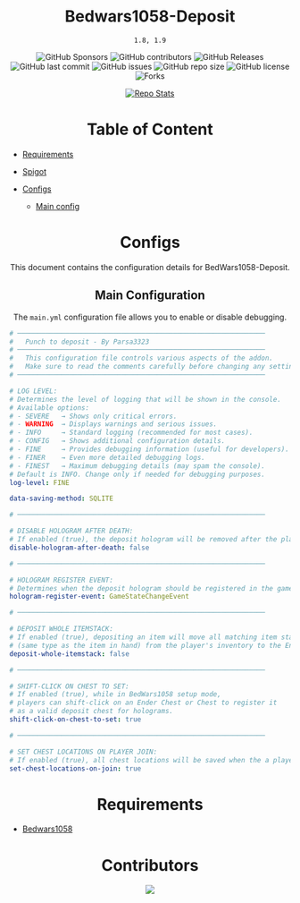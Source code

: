 <div align="center">

# Bedwars1058-Deposit

`1.8, 1.9`

![GitHub Sponsors](https://img.shields.io/github/sponsors/Parsa3323?label=Sponsor&logo=GitHub)
![GitHub contributors](https://img.shields.io/github/contributors/Parsa3323/BedWars1058-Deposit?label=Contributors&logo=GitHub)
![GitHub Releases](https://img.shields.io/github/downloads/Parsa3323/BedWars1058-Deposit/total?label=Downloads&logo=GitHub)
![GitHub last commit](https://img.shields.io/github/last-commit/Parsa3323/BedWars1058-Deposit?label=Last%20Commit&logo=GitHub)
![GitHub issues](https://img.shields.io/github/issues/Parsa3323/BedWars1058-Deposit?label=Open%20Issues&logo=GitHub)
![GitHub repo size](https://img.shields.io/github/repo-size/Parsa3323/BedWars1058-Deposit?color=yellow&logo=github)
![GitHub license](https://img.shields.io/github/license/Parsa3323/BedWars1058-Deposit?color=purple&logo=github)
![Forks](https://img.shields.io/github/forks/Parsa3323/BedWars1058-Deposit?style=)
</div>

[//]: # (![Spigot Downloads]&#40;https://img.shields.io/spiget/downloads/PLUGIN_ID?color=blue&logo=spigot&#41;)
[//]: # (![GitHub Activity Graph]&#40;https://github-readme-activity-graph.vercel.app/graph?username=Parsa3323&theme=github-dark&#41;)


<div align="center">

[//]: # ([![S]&#40;https://img.shields.io/badge/Go_to-Spigot-yellow?style=for-the-badge&#41;]&#40;https://www.spigotmc.org/resources/advancedarmorstands.121022/&#41;)

[//]: # ([![S]&#40;https://img.shields.io/badge/Go_to-Wiki-orange?style=for-the-badge&#41;]&#40;https://docs.advancedarmorstands.ir/&#41;)

[//]: # ([![S]&#40;https://img.shields.io/badge/Go_to-PolyMart-green?style=for-the-badge&#41;]&#40;https://www.polymart.org/product/7829/advancedarmorstands&#41;)


[![Repo Stats](https://github-readme-stats.vercel.app/api/pin/?username=Parsa3323&repo=BedWars1058-Deposit&theme=dark)
](https://github.com/Parsa3323/BedWars1058-Deposit)



</div>

[//]: # (![FirstImg]&#40;https://biaupload.com/do.php?imgf=org-3b039f0f3c191.png&#41;)

[//]: # ()
[//]: # (![2Img]&#40;https://biaupload.com/do.php?imgf=org-02a4d92ff3c92.png&#41;)
<div align="center">

# Table of Content

</div>

- [Requirements](#requirements)

- [Spigot](https://www.spigotmc.org/resources/advancedarmorstands.121022/)
- [Configs](#Configs)
    - [Main config](#Main-Configuration)


<div align="center">

# Configs

This document contains the configuration details for BedWars1058-Deposit.

## Main Configuration

The `main.yml` configuration file allows you to enable or disable debugging.


</div>

```yaml
# ──────────────────────────────────────────────────────────────
#   Punch to deposit - By Parsa3323
# ──────────────────────────────────────────────────────────────
#   This configuration file controls various aspects of the addon.
#   Make sure to read the comments carefully before changing any settings.
# ──────────────────────────────────────────────────────────────

# LOG LEVEL:
# Determines the level of logging that will be shown in the console.
# Available options:
# - SEVERE   → Shows only critical errors.
# - WARNING  → Displays warnings and serious issues.
# - INFO     → Standard logging (recommended for most cases).
# - CONFIG   → Shows additional configuration details.
# - FINE     → Provides debugging information (useful for developers).
# - FINER    → Even more detailed debugging logs.
# - FINEST   → Maximum debugging details (may spam the console).
# Default is INFO. Change only if needed for debugging purposes.
log-level: FINE

data-saving-method: SQLITE

# ──────────────────────────────────────────────────────────────

# DISABLE HOLOGRAM AFTER DEATH:
# If enabled (true), the deposit hologram will be removed after the player dies.
disable-hologram-after-death: false

# ──────────────────────────────────────────────────────────────

# HOLOGRAM REGISTER EVENT:
# Determines when the deposit hologram should be registered in the game.
hologram-register-event: GameStateChangeEvent

# ──────────────────────────────────────────────────────────────

# DEPOSIT WHOLE ITEMSTACK:
# If enabled (true), depositing an item will move all matching item stacks
# (same type as the item in hand) from the player's inventory to the Ender Chest.
deposit-whole-itemstack: false

# ──────────────────────────────────────────────────────────────

# SHIFT-CLICK ON CHEST TO SET:
# If enabled (true), while in BedWars1058 setup mode,
# players can shift-click on an Ender Chest or Chest to register it
# as a valid deposit chest for holograms.
shift-click-on-chest-to-set: true

# ──────────────────────────────────────────────────────────────

# SET CHEST LOCATIONS ON PLAYER JOIN:
# If enabled (true), all chest locations will be saved when the a player joins the server.
set-chest-locations-on-join: true

```


<div align="center">



</div>

<div align="center">

# Requirements
</div>

- [Bedwars1058](https://www.spigotmc.org/resources/placeholderapi.6245/)

<div align="center">

# Contributors

<a href="https://github.com/Parsa3323/BedWars1058-Deposit/graphs/contributors">
  <img src="https://contrib.rocks/image?repo=Parsa3323/BedWars1058-Deposit" />
</a>

</div>







